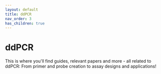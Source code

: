 ```yaml
---
layout: default
title: ddPCR
nav_order: 3
has_children: true
---
```


# ddPCR
This is where you'll find guides, relevant papers and more - all related to ddPCR: From primer and probe creation to assay designs and applications!
